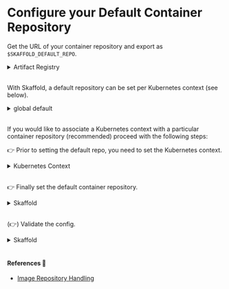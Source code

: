 # Configure your Default Container Repository

Get the URL of your container repository and export as `$SKAFFOLD_DEFAULT_REPO`.

<details>
<summary>Artifact Registry</summary>

💡 You can lookup existing artifact repositories with the following command:

```sh
gcloud artifacts repositories list
```

(👉) Create a container repository.

Just in case you would like to work with your own repository.
Otherwise, a central, shared container repository could be used by developers.
With Binary Authorization enabled at the runtime (e.g., GKE) it can be ensured that images have been built as part of the CI pipeline.
Thus, developers can be granted permissions to the repository.

```sh
gcloud artifacts repositories create $REPO_NAME --repository-format=docker --location=$REPO_REGION
```

#### References 🔗

- [Artifact Registry: Create Reposistory](https://cloud.google.com/artifact-registry/docs/repositories/create-repos)
- [Artifact Registry Locations](https://cloud.google.com/artifact-registry/docs/repositories/repo-locations)

👉 Get the URL of the repository

```sh
gcloud artifacts repositories describe $REPO_NAME --location=$REPO_REGION
```

👉 export as `SKAFFOLD_DEFAULT_REPO`

```sh
export SKAFFOLD_DEFAULT_REPO=$(gcloud artifacts repositories describe $REPO_NAME --location=$REPO_REGION 2>&1 | grep "Registry URL" | sed -e 's/Registry URL:\ //')
```

#### References 🔗

- [Repository and image names](https://cloud.google.com/artifact-registry/docs/docker/names)

</details><br/>


With Skaffold, a default repository can be set per Kubernetes context (see below).

<details>
<summary>global default</summary>
👉 To set a global default repository execute the following command:

```sh
skaffold config set --global default-repo $SKAFFOLD_DEFAULT_REPO
```
and replace `$SKAFFOLD_DEFAULT_REPO` with the name of your container repository.
</details><br/>

If you would like to associate a Kubernetes context with a particular container repository (recommended) proceed with the following steps:

👉 Prior to setting the default repo, you need to set the Kubernetes context.

<details>
<summary>Kubernetes Context</summary>

👉 You need to fetch (at least once) the credentials for accessing the Kubernetes cluster.

<details>
<summary>gcloud</summary>

```sh
gcloud container clusters get-credentials $CLUSTER_NAME --region $CLUSTER_REGION
```

💡 You can lookup existing clusters with their name and region with the following command:
```sh
gcloud container clusters list
```

#### References 🔗

- [gcloud container clusters get-credentials](https://cloud.google.com/sdk/gcloud/reference/container/clusters/get-credentials)
</details><br/>

Alternatively to gcloud, you can directly use `kubectl` in case you already imported the credentials earlier:
<details>
<summary>kubectl</summary>

```sh
kubectl config get-contexts
```

#### References 🔗

- [kubectl config get-contexts](https://kubernetes.io/docs/reference/generated/kubectl/kubectl-commands#-em-get-contexts-em-)

```sh
kubectl config use-context $CLUSTER_CONTEXT
```

#### References 🔗

- [kubectl config use-context](https://kubernetes.io/docs/reference/generated/kubectl/kubectl-commands#-em-use-context-em-)
</details>
</details><br/>

👉 Finally set the default container repository.

<details>
<summary>Skaffold</summary>

The following command will associate the specified repository with the active Kubernetes context:

```sh
skaffold config set default-repo $SKAFFOLD_DEFAULT_REPO
```
Replace `$SKAFFOLD_DEFAULT_REPO` with the URL of the repository if necessary.
</details><br/>

(👉) Validate the config.

<details>
<summary>Skaffold</summary>

You can inspect the config file of skaffold. Notice the `kubeContexts` in addition to the `global` section.

```sh
cat ~/.skaffold/config
```
</details><br/>

#### References 🔗

- [Image Repository Handling](https://skaffold.dev/docs/environment/image-registries/)
